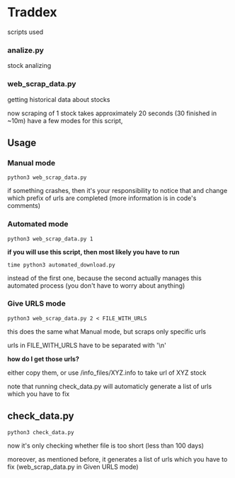 # Traddex

scripts used

### analize.py
stock analizing

### web_scrap_data.py
getting historical data about stocks

now scraping of 1 stock takes approximately 20 seconds (30 finished in ~10m)
have a few modes for this script, 

## Usage

### Manual mode
```
python3 web_scrap_data.py
```
if something crashes, then it's your responsibility to notice that and change which prefix of urls are completed (more information is in code's comments)

### Automated mode
```
python3 web_scrap_data.py 1
```
**if you will use this script, then most likely you have to run**
```
time python3 automated_download.py
```
instead of the first one, because the second actually manages this automated process
(you don't have to worry about anything)


### Give URLS mode
```
python3 web_scrap_data.py 2 < FILE_WITH_URLS
```
this does the same what Manual mode, but scraps only specific urls 

urls in FILE_WITH_URLS have to be separated with '\n'

**how do I get those urls?**

either copy them, or use /info_files/XYZ.info to take url of XYZ stock

note that running check_data.py will automaticly generate a list of urls which you have to fix


## check_data.py

```
python3 check_data.py
```

now it's only checking whether file is too short (less than 100 days)

moreover, as mentioned before, it generates a list of urls which you have to fix (web_scrap_data.py in Given URLS mode)


